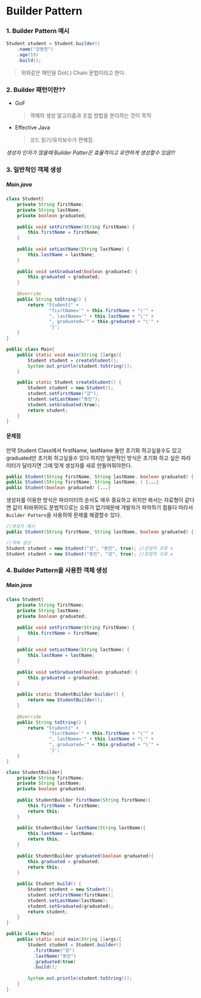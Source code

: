 # Builder Pattern

### 1. Builder Pattern 예시
```java
Student student = Student.builder()
    .name("강동민")
    .age(19)
    .build();
```
> 위와같은 패턴을 Dot(.) Chain 문법이라고 한다.

### 2. Builder 패턴이란??
* GoF
    > 객체의 생성 알고리즘과 조립 방법을 분리하는 것이 목적

* Effective Java  
    > 코드 읽기/유지보수가 편해짐

*생성자 인자가 많을때 Builder Patter은 효율적이고 유연하게 생성할수 있음!!!*

### 3. 일반적인 객체 생성
##### Main.java

```java
class Student{
    private String firstName;
    private String lastName;
    private boolean graduated;
    
    public void setFirstName(String firstName) {
        this.firstName = firstName;
    }
    
    public void setLastName(String lastName) {
        this.lastName = lastName;
    }
    
    public void setGraduated(boolean graduated) {
        this.graduated = graduated;
    }
    
    @Override
    public String toString() {
        return "Student{" +
                "fisrtName='" + this.firstName + "\'" +
                ", lastName='" + this.lastName + "\'" +
                ", graduated='" + this.graduated + "\'" +
                '}';
    }
}

public class Main{
    public static void main(String []args){
        Student student = createStudent();
        System.out.println(student.toString());
    }

    public static Student createStudent() {
        Student student = new Student();
        student.setFirstName("강");
        student.setLastName("동민");
        student.setGraduated(true);
        return student;
    }
}
```

#### 문제점
만약 Student Class에서 firstName, lastName 둘만 초기화 하고싶을수도 있고 graduated만 초기화 하고싶을수 있다 하지만 일반적인 방식은 초기화 하고 싶은 파라미터가 달라지면 그에 맞게 생성자를 새로 만들어줘야한다.

```java
public Student(String firstName, String lastName, boolean graduated) {...}  // 전부다 초기화 하고 싶을때
public Student(String firstName, String lastName, ) {...}                   // fisrt,lastName만 초기화 하고 싶을때
public Student(boolean graduated) {...}                                     // graduated만 초기화 하고 싶을때
```
생성자를 이용한 방식은 파라미터의 순서도 매우 중요하고 위치만 봐서는 자료형이 같다면 값이 뒤바뀌어도 문법적으로는 오류가 없기때문에 개발자가 파악하기 힘들다 따라서 ```Builder Pattern```을 사용하여 문제를 해결할수 있다.

```java
//생성자 예시
public Student(String firstName, String lastName, boolean graduated) {...}

//객체 생성
Student student = new Student("강", "동민", true); //문법적 오류 x
Student student = new Student("동민", "강", true); //문법적 오류 x
```

### 4. Builder Pattern을 사용한 객체 생성
##### Main.java
```java
class Student{
    private String firstName;
    private String lastName;
    private boolean graduated;
    
    public void setFirstName(String firstName) {
        this.firstName = firstName;
    }
    
    public void setLastName(String lastName) {
        this.lastName = lastName;
    }
    
    public void setGraduated(boolean graduated) {
        this.graduated = graduated;
    }
    
    public static StudentBuilder builder() {
        return new StudentBuilder();
    }
  
    @Override
    public String toString() {
        return "Student{" +
                "fisrtName='" + this.firstName + "\'" +
                ", lastName='" + this.lastName + "\'" +
                ", graduated='" + this.graduated + "\'" +
                '}';
    }
}

class StudentBuilder{
    private String firstName;
    private String lastName;
    private boolean graduated;
    
    public StudentBuilder firstName(String firstName){
        this.firstName = firstName;
        return this;
    }
    
    public StudentBuilder lastName(String lastName){
        this.lastName = lastName;
        return this;
    }
    
    public StudentBuilder graduated(boolean graduated){
        this.graduated = graduated;
        return this;
    }
    
    public Student build() {
        Student student = new Student();
        student.setFirstName(firstName);
        student.setLastName(lastName);
        student.setGraduated(graduated);
        return student;
    }
}

public class Main{
    public static void main(String []args){
        Student student = Student.builder()
          .firstName("강")
          .lastName("동민")
          .graduated(true)
          .build();
       
        System.out.println(student.toString());
    }
}
```
